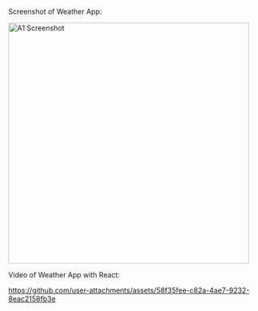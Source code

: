 Screenshot of Weather App:

<img width="482" alt="A1 Screenshot" src="https://github.com/user-attachments/assets/410496a9-7cc3-4831-a267-a836861daac4" />


Video of Weather App with React:

https://github.com/user-attachments/assets/58f35fee-c82a-4ae7-9232-8eac2158fb3e


